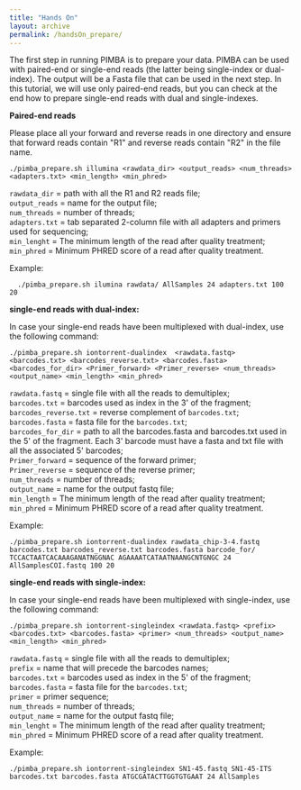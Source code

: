 ```yaml
---
title: "Hands On"
layout: archive
permalink: /handsOn_prepare/
---  
```


The first step in running PIMBA is to prepare your data. PIMBA can be used with paired-end or single-end reads (the latter being single-index or dual-index). The output will be a Fasta file that can be used in the next step. In this tutorial, we will use only paired-end reads, but you can check at the end how to prepare single-end reads with dual and single-indexes.

**Paired-end reads**

Please place all your forward and reverse reads in one directory and ensure that forward reads contain "R1" and reverse reads contain "R2" in the file name.

```console  
./pimba_prepare.sh illumina <rawdata_dir> <output_reads> <num_threads> <adapters.txt> <min_length> <min_phred>
```

`rawdata_dir` = path with all the R1 and R2 reads file;\
`output_reads` = name for the output file;\
`num_threads` = number of threads;\
`adapters.txt` = tab separated 2-column file with all adapters and primers used for sequencing;\
`min_lenght` = The minimum length of the read after quality treatment;\
`min_phred` = Minimum PHRED score of a read after quality treatment.

Example:

```console  
  ./pimba_prepare.sh ilumina rawdata/ AllSamples 24 adapters.txt 100 20
```

**single-end reads with dual-index:**

In case your single-end reads have been multiplexed with dual-index, use the following command:

```console  
./pimba_prepare.sh iontorrent-dualindex  <rawdata.fastq> <barcodes.txt> <barcodes_reverse.txt> <barcodes.fasta> <barcodes_for_dir> <Primer_forward> <Primer_reverse> <num_threads> <output_name> <min_length> <min_phred>
```

`rawdata.fastq` = single file with all the reads to demultiplex;\
`barcodes.txt` = barcodes used as index in the 3' of the fragment;\
`barcodes_reverse.txt` = reverse complement of `barcodes.txt`;\
`barcodes.fasta` = fasta file for the `barcodes.txt`;\
`barcodes_for_dir` = path to all the barcodes.fasta and barcodes.txt used in the 5'  of the fragment. Each 3' barcode must have a fasta and txt file with all the associated 5' barcodes;\
`Primer_forward` = sequence of the forward primer;\
`Primer_reverse` = sequence of the reverse primer;\
`num_threads` = number of threads;\
`output_name` = name for the output fastq file;\
`min_length` = The minimum length of the read after quality treatment;\
`min_phred` = Minimum PHRED score of a read after quality treatment.

Example:

```console  
./pimba_prepare.sh iontorrent-dualindex rawdata_chip-3-4.fastq barcodes.txt barcodes_reverse.txt barcodes.fasta barcode_for/ TCCACTAATCACAAAGANATNGGNAC AGAAAATCATAATNAANGCNTGNGC 24 AllSamplesCOI.fastq 100 20
```

**single-end reads with single-index:**

In case your single-end reads have been multiplexed with single-index, use the following command:

```console  
./pimba_prepare.sh iontorrent-singleindex <rawdata.fastq> <prefix> <barcodes.txt> <barcodes.fasta> <primer> <num_threads> <output_name> <min_length> <min_phred>
```

`rawdata.fastq` = single file with all the reads to demultiplex;\
`prefix` = name that will precede the barcodes names;\
`barcodes.txt` = barcodes used as index in the 5' of the fragment;\
`barcodes.fasta` = fasta file for the `barcodes.txt`;\
`primer` = primer sequence;\
`num_threads` = number of threads;\
`output_name` = name for the output fastq file;\
`min_lenght` = The minimum length of the read after quality treatment;\
`min_phred` = Minimum PHRED score of a read after quality treatment.

Example:

```console  
./pimba_prepare.sh iontorrent-singleindex SN1-45.fastq SN1-45-ITS barcodes.txt barcodes.fasta ATGCGATACTTGGTGTGAAT 24 AllSamples
```
